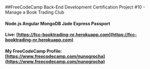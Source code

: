 ##FreeCodeCamp Back-End Development Certification Project #10 - Manage a Book Trading Club

#### Node.js Angular MongoDB Jade Express Passport

#### Live: [https://fcc-booktrading-nr.herokuapp.com](https://fcc-booktrading-nr.herokuapp.com)

#### My FreeCodeCamp Profile: [https://www.freecodecamp.com/nunogrocha](https://www.freecodecamp.com/nunogrocha)
